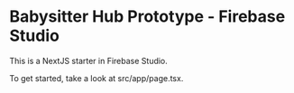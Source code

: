 # Babysitter Hub Prototype - Firebase Studio

This is a NextJS starter in Firebase Studio.

To get started, take a look at src/app/page.tsx.
